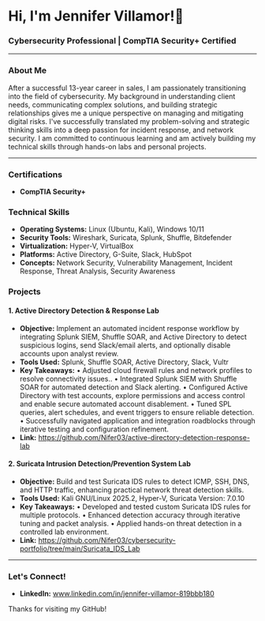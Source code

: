 # Hi, I'm Jennifer Villamor!👋

### Cybersecurity Professional | CompTIA Security+ Certified

---

### About Me

After a successful 13-year career in sales, I am passionately transitioning into the field of cybersecurity. My background in understanding client needs, communicating complex solutions, and building strategic relationships gives me a unique perspective on managing and mitigating digital risks. I've successfully translated my problem-solving and strategic thinking skills into a deep passion for incident response, and network security. I am committed to continuous learning and am actively building my technical skills through hands-on labs and personal projects.

---

### Certifications

- **CompTIA Security+**

### Technical Skills

- **Operating Systems:** Linux (Ubuntu, Kali), Windows 10/11
- **Security Tools:** Wireshark, Suricata, Splunk, Shuffle, Bitdefender
- **Virtualization:** Hyper-V, VirtualBox
- **Platforms:** Active Directory, G-Suite, Slack, HubSpot
- **Concepts:** Network Security, Vulnerability Management, Incident Response, Threat Analysis, Security Awareness

### Projects

#### 1. Active Directory Detection & Response Lab
* **Objective:** Implement an automated incident response workflow by integrating Splunk SIEM, Shuffle SOAR, and Active Directory to detect suspicious logins, send Slack/email alerts, and optionally disable accounts upon analyst review.
* **Tools Used:** Splunk, Shuffle SOAR, Active Directory, Slack, Vultr
* **Key Takeaways:**
• Adjusted cloud firewall rules and network profiles to resolve connectivity issues..
• Integrated Splunk SIEM with Shuffle SOAR for automated detection and Slack alerting.
• Configured Active Directory with test accounts, explore permissions and access control and enable secure automated account disablement.
• Tuned SPL queries, alert schedules, and event triggers to ensure reliable detection.
• Successfully navigated application and integration roadblocks through iterative testing and configuration refinement.
* **Link:** https://github.com/Nifer03/active-directory-detection-response-lab

#### 2. Suricata Intrusion Detection/Prevention System Lab
* **Objective:** Build and test Suricata IDS rules to detect ICMP, SSH, DNS, and HTTP traffic, enhancing practical network threat detection skills.
* **Tools Used:** Kali GNU/Linux 2025.2, Hyper-V, Suricata Version: 7.0.10
* **Key Takeaways:**
• Developed and tested custom Suricata IDS rules for multiple protocols.
• Enhanced detection accuracy through iterative tuning and packet analysis.
• Applied hands-on threat detection in a controlled lab environment.
* **Link:** https://github.com/Nifer03/cybersecurity-portfolio/tree/main/Suricata_IDS_Lab

---

### Let's Connect!

- **LinkedIn:** www.linkedin.com/in/jennifer-villamor-819bbb180

Thanks for visiting my GitHub!
